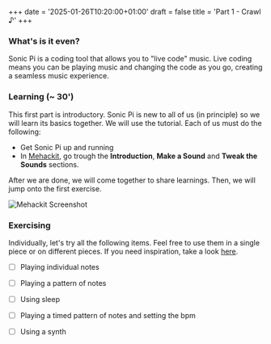 +++
date = '2025-01-26T10:20:00+01:00'
draft = false
title = 'Part 1 - Crawl ♪'
+++

### What's is it even?

Sonic Pi is a coding tool that allows you to "live code" music. Live coding means you can be playing music and changing the code as you go, creating a seamless music experience.

### Learning (~ 30')

This first part is introductory. Sonic Pi is new to all of us (in principle) so we will learn its basics together. We will use the  tutorial. Each of us must do the following:

- Get Sonic Pi up and running
- In [Mehackit](https://sonic-pi.mehackit.org/), go trough the **Introduction**, **Make a Sound** and **Tweak the Sounds** sections.

After we are done, we will come together to share learnings. Then, we will jump onto the first exercise.

![Mehackit Screenshot](https://images.squarespace-cdn.com/content/v1/4ff7ea9be4b049a93ba88dc0/1563687685537-XG05S1UH9MBP883V8QD6/Screen+Shot+2019-07-21+at+12.39.16.png#center)

### Exercising

Individually, let's try all the following items. Feel free to use them in a single piece or on different pieces. If you need inspiration, take a look [here](https://sonic-pi.net/#examples).

- [ ] Playing individual notes
- [ ] Playing a pattern of notes
- [ ] Using sleep
- [ ] Playing a timed pattern of notes and setting the bpm
- [ ] Using a synth

